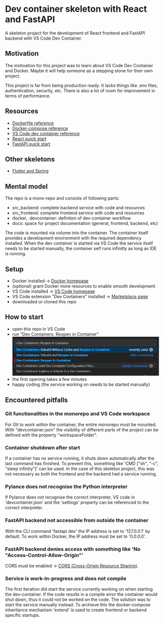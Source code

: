 # Dev container skeleton with React and FastAPI
A skeleton project for the development of React frontend and FastAPI backend with VS Code Dev Container.

## Motivation
The motivation for this project was to learn about VS Code Dev Container and Docker. Maybe it will help someone as a stepping stone for their own project.

This project is far from being production ready. It lacks things like .env files, authentication, security, etc. There is also a lot of room for improvement in terms of performance.

## Resources
- [Dockerfile reference](https://docs.docker.com/reference/dockerfile/)
- [Docker-compose reference](https://docs.docker.com/reference/compose-file/)
- [VS Code dev container reference](https://code.visualstudio.com/docs/devcontainers/containers)
- [React quick start](https://react.dev/learn)
- [FastAPI quick start](https://fastapi.tiangolo.com/tutorial/)

## Other skeletons
- [Flutter and Spring](https://github.com/maesi321/dev_container_skeleton_flutter_spring)

## Mental model
The repo is a mono-repo and consists of following parts:
- src_backend: complete backend service with code and resources
- src_frontend: complete frontend service with code and resources
- docker, .devcontainer: defintion of dev-container workflow
- docs: space for project documentation (general, frontend, backend, etc)

The code is mounted via volume into the container. The container itself provides a development environment with the required dependency installed. 
When the dev container is started via VS Code the service itself needs to be started manually, the container self runs infinitly as long as IDE is running.

## Setup
- Docker installed -> [Docker homepage](https://www.docker.com/get-started/)
- (optional) grant Docker more resources to enable smooth development
- VS Code installed -> [VS Code homepage](https://code.visualstudio.com/)
- VS Code extension "Dev Containers" installed -> [Marketplace page](https://marketplace.visualstudio.com/items?itemName=ms-vscode-remote.remote-containers)
- downloaded or cloned this repo

## How to start
- open this repo in VS Code
- run "Dev Containers: Reopen in Container"
![alt text](/docs/assets/image.png)
- the first opening takes a few minutes
- happy coding (the service working on needs to be started manually)

## Encountered pitfalls
### Git functionalities in the monorepo and VS Code workspace
For Git to work within the container, the entire monorepo must be mounted. With "devcontainer.json" the visibility of different parts of the project can be defined with the property "workspaceFolder".

### Container shutdown after start
If a container has no service running, it shuts down automatically after the last command has finished. To prevent this, something like 'CMD ["sh", "-c", "sleep infinity"]' can be used. In the case of this skeleton project, this was not necessary as both the frontend and the backend had a service running.

### Pylance does not recognise the Python interpreter
If Pylance does not recognise the correct interpreter, VS code in 'devcontainer.json' and the 'settings' property can be referenced to the correct interpreter.

### FastAPI backend not accessible from outside the container
With the CLI command 'fastapi dev' the IP address is set to '127.0.0.1' by default. To work within Docker, the IP address must be set to '0.0.0.0'.

### FastAPI backend denies access with something like 'No "Access-Control-Allow-Origin"'
CORS must be enabled -> [CORS (Cross-Origin Resource Sharing)](https://fastapi.tiangolo.com/tutorial/cors/).

### Service is work-in-progress and does not compile
The first iteration did start the service currently working on when starting the dev-container. If the code results in a compile error
the container would shut down, thus it could not be worked on the code. The solution was to start the service manually instead. To archieve this the docker-compose inheritance mechanism 'extend' is used to create frontend or backend specific startups.
